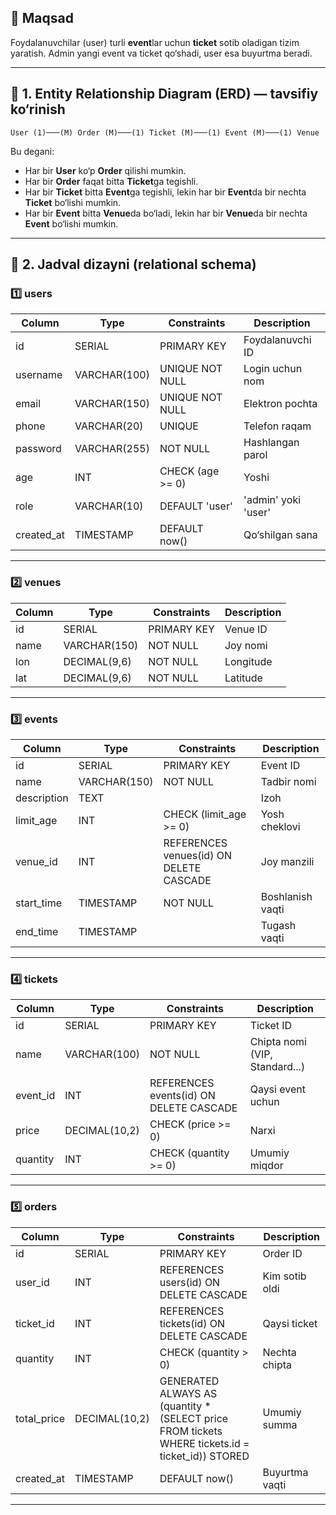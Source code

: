 ## 🎯 Maqsad

Foydalanuvchilar (user) turli **event**lar uchun **ticket** sotib oladigan tizim yaratish.
Admin yangi event va ticket qo‘shadi, user esa buyurtma beradi.

---

## 🧩 1. Entity Relationship Diagram (ERD) — tavsifiy ko‘rinish

```
User (1)───(M) Order (M)───(1) Ticket (M)───(1) Event (M)───(1) Venue
```

Bu degani:

* Har bir **User** ko‘p **Order** qilishi mumkin.
* Har bir **Order** faqat bitta **Ticket**ga tegishli.
* Har bir **Ticket** bitta **Event**ga tegishli, lekin har bir **Event**da bir nechta **Ticket** bo‘lishi mumkin.
* Har bir **Event** bitta **Venue**da bo‘ladi, lekin har bir **Venue**da bir nechta **Event** bo‘lishi mumkin.

---

## 🧱 2. Jadval dizayni (relational schema)

### **1️⃣ users**

| Column     | Type         | Constraints      | Description         |
| ---------- | ------------ | ---------------- | ------------------- |
| id         | SERIAL       | PRIMARY KEY      | Foydalanuvchi ID    |
| username   | VARCHAR(100) | UNIQUE NOT NULL  | Login uchun nom     |
| email      | VARCHAR(150) | UNIQUE NOT NULL  | Elektron pochta     |
| phone      | VARCHAR(20)  | UNIQUE           | Telefon raqam       |
| password   | VARCHAR(255) | NOT NULL         | Hashlangan parol    |
| age        | INT          | CHECK (age >= 0) | Yoshi               |
| role       | VARCHAR(10)  | DEFAULT 'user'   | 'admin' yoki 'user' |
| created_at | TIMESTAMP    | DEFAULT now()    | Qo‘shilgan sana     |

---

### **2️⃣ venues**

| Column | Type         | Constraints | Description |
| ------ | ------------ | ----------- | ----------- |
| id     | SERIAL       | PRIMARY KEY | Venue ID    |
| name   | VARCHAR(150) | NOT NULL    | Joy nomi    |
| lon    | DECIMAL(9,6) | NOT NULL    | Longitude   |
| lat    | DECIMAL(9,6) | NOT NULL    | Latitude    |

---

### **3️⃣ events**

| Column      | Type         | Constraints                             | Description      |
| ----------- | ------------ | --------------------------------------- | ---------------- |
| id          | SERIAL       | PRIMARY KEY                             | Event ID         |
| name        | VARCHAR(150) | NOT NULL                                | Tadbir nomi      |
| description | TEXT         |                                         | Izoh             |
| limit_age   | INT          | CHECK (limit_age >= 0)                  | Yosh cheklovi    |
| venue_id    | INT          | REFERENCES venues(id) ON DELETE CASCADE | Joy manzili      |
| start_time  | TIMESTAMP    | NOT NULL                                | Boshlanish vaqti |
| end_time    | TIMESTAMP    |                                         | Tugash vaqti     |

---

### **4️⃣ tickets**

| Column   | Type          | Constraints                             | Description                    |
| -------- | ------------- | --------------------------------------- | ------------------------------ |
| id       | SERIAL        | PRIMARY KEY                             | Ticket ID                      |
| name     | VARCHAR(100)  | NOT NULL                                | Chipta nomi (VIP, Standard...) |
| event_id | INT           | REFERENCES events(id) ON DELETE CASCADE | Qaysi event uchun              |
| price    | DECIMAL(10,2) | CHECK (price >= 0)                      | Narxi                          |
| quantity | INT           | CHECK (quantity >= 0)                   | Umumiy miqdor                  |

---

### **5️⃣ orders**

| Column      | Type          | Constraints                                                                                      | Description    |
| ----------- | ------------- | ------------------------------------------------------------------------------------------------ | -------------- |
| id          | SERIAL        | PRIMARY KEY                                                                                      | Order ID       |
| user_id     | INT           | REFERENCES users(id) ON DELETE CASCADE                                                           | Kim sotib oldi |
| ticket_id   | INT           | REFERENCES tickets(id) ON DELETE CASCADE                                                         | Qaysi ticket   |
| quantity    | INT           | CHECK (quantity > 0)                                                                             | Nechta chipta  |
| total_price | DECIMAL(10,2) | GENERATED ALWAYS AS (quantity * (SELECT price FROM tickets WHERE tickets.id = ticket_id)) STORED | Umumiy summa   |
| created_at  | TIMESTAMP     | DEFAULT now()                                                                                    | Buyurtma vaqti |

---
